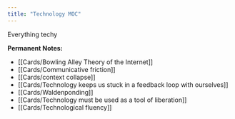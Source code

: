 ```yaml
---
title: "Technology MOC"
---
```

Everything techy

**Permanent Notes:**
+ [[Cards/Bowling Alley Theory of the Internet]]
+ [[Cards/Communicative friction]]
+ [[Cards/context collapse]]
+ [[Cards/Technology keeps us stuck in a feedback loop with ourselves]]
+ [[Cards/Waldenponding]]
+ [[Cards/Technology must be used as a tool of liberation]]
+ [[Cards/Technological fluency]]
